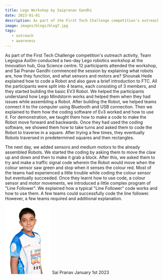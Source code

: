 ```yaml
---
title: Lego Workshop by Saipranav Gandhi
date: 2023-01-01
description: As part of the First Tech Challenge competition's outreach activity, Team Legogoa Axi0m conducted a two-day Lego robotics workshop at the Innovation hub, Goa Science centre. 
image: images/blogs/blog7.jpg
tags:
   - outreach
   - awareness 
---
```

As part of the First Tech Challenge competition's outreach activity, Team Legogoa Axi0m conducted a two-day Lego robotics workshop at the Innovation hub, Goa Science centre. 
12 participants attended the workshop, and Sai Pranav Gandhi commenced the session by explaining what robots are, how they function, and what sensors and motors are? Shounak Hede explained how to code a Robot and also gave a brief introduction to FTC. 
All the participants were split into 4  teams, each consisting of 3 members, and they started building the basic EV3 Robot. We helped the participants understand how Lego Mindstorm works and helped them when they had issues while assembling a Robot. After building the Robot, we helped teams connect it to the computer using Bluetooth and USB connection. Then we explained to them how the coding software of Ev3 worked and how to use it. For demonstration, we taught them how to make a code to make the Robot move forward and backwards. Once they had used the coding software, we showed them how to take turns and asked them to code the Robot to traverse in a square. After trying a few times, they eventually Robots traversed in predetermined squares and then rectangles.

The next day, we added sensors and medium motors to the already assembled Robots. We started the coding by asking them to move the claw up and down and then to make it grab a block. After this, we asked them to try and make a traffic signal code wherein the Robot would move when the colour sensor saw green and stop when it senses the colour red. Most of the teams had experienced a little trouble while coding the colour sensor but eventually succeeded. Once they learnt how to use code, a colour sensor and motor movements, we introduced a little complex program of "Line Follower". We explained how a typical "Line Follower" code works and how to use them. A few teams could successfully code the line follower. However, a few teams required and additional explanation.

<div class="author">
<img width="30%" class="author-image" src="/images/team_members/saipranav.png"/>
  <span class="author-name">Sai Pranav</span>
  <span class="author-divider"></span>
  <span class="author-date">January 1st 2023</span>
</div>
